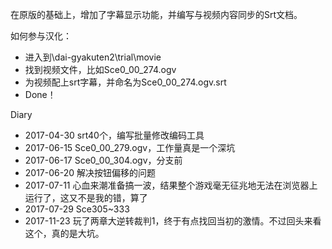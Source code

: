 在原版的基础上，增加了字幕显示功能，并编写与视频内容同步的Srt文档。


如何参与汉化：
* 进入到\dai-gyakuten2\trial\movie
* 找到视频文件，比如Sce0_00_274.ogv
* 为视频配上srt字幕，并命名为Sce0_00_274.ogv.srt
* Done！

Diary
* 2017-04-30 srt40个，编写批量修改编码工具
* 2017-06-15 Sce0_00_279.ogv，工作量真是一个深坑
* 2017-06-17 Sce0_00_304.ogv，分支前
* 2017-06-20 解决按钮偏移的问题
* 2017-07-11 心血来潮准备搞一波，结果整个游戏毫无征兆地无法在浏览器上运行了，这又不是我的错，算了
* 2017-07-29 Sce305~333
* 2017-11-23 玩了两章大逆转裁判1，终于有点找回当初的激情。不过回头来看这个，真的是大坑。